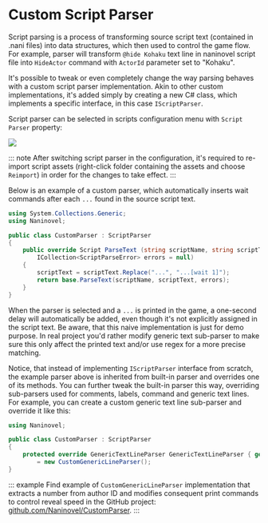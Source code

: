 # Custom Script Parser

Script parsing is a process of transforming source script text (contained in .nani files) into data structures, which then used to control the game flow. For example, parser will transform `@hide Kohaku` text line in naninovel script file into `HideActor` command with `ActorId` parameter set to "Kohaku".

It's possible to tweak or even completely change the way parsing behaves with a custom script parser implementation. Akin to other custom implementations, it's added simply by creating a new C# class, which implements a specific interface, in this case `IScriptParser`.

Script parser can be selected in scripts configuration menu with `Script Parser` property:

![](https://i.gyazo.com/12a03e71e66d1fb0901317e380c9694e.png)

::: note
After switching script parser in the configuration, it's required to re-import script assets (right-click folder containing the assets and choose `Reimport`) in order for the changes to take effect.
:::

Below is an example of a custom parser, which automatically inserts wait commands after each `...` found in the source script text.

```csharp
using System.Collections.Generic;
using Naninovel;

public class CustomParser : ScriptParser
{
    public override Script ParseText (string scriptName, string scriptText, 
        ICollection<ScriptParseError> errors = null)
    {
        scriptText = scriptText.Replace("...", "...[wait 1]");
        return base.ParseText(scriptName, scriptText, errors);
    }
}
```

When the parser is selected and a `...` is printed in the game, a one-second delay will automatically be added, even though it's not explicitly assigned in the script text. Be aware, that this naive implementation is just for demo purpose. In real project you'd rather modify generic text sub-parser to make sure this only affect the printed text and/or use regex for a more precise matching.

Notice, that instead of implementing `IScriptParser` interface from scratch, the example parser above is inherited from built-in parser and overrides one of its methods. You can further tweak the built-in parser this way, overriding sub-parsers used for comments, labels, command and generic text lines. For example, you can create a custom generic text line sub-parser and override it like this:

```csharp
using Naninovel;

public class CustomParser : ScriptParser
{
    protected override GenericTextLineParser GenericTextLineParser { get; } 
        = new CustomGenericLineParser();
}
```

::: example
Find example of `CustomGenericLineParser` implementation that extracts a number from author ID and modifies consequent print commands to control reveal speed in the GitHub project: [github.com/Naninovel/CustomParser](https://github.com/Naninovel/CustomParser).
:::
